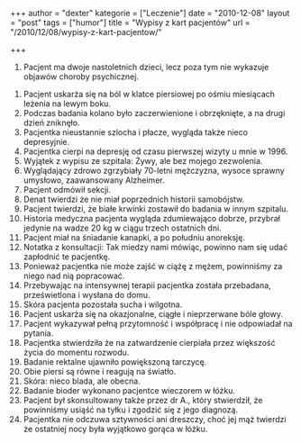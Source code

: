 +++
author = "dexter"
kategorie = ["Leczenie"]
date = "2010-12-08"
layout = "post"
tags = ["humor"]
title = "Wypisy z kart pacjentów"
url = "/2010/12/08/wypisy-z-kart-pacjentow/"

+++

1. Pacjent ma dwoje nastoletnich dzieci, lecz poza tym nie wykazuje objawów choroby psychicznej.
<!-- more -->
1. Pacjent uskarża się na ból w klatce piersiowej po ośmiu miesiącach leżenia na lewym boku.
1. Podczas badania kolano było zaczerwienione i obrzęknięte, a na drugi dzień zniknęło.
1. Pacjentka nieustannie szlocha i płacze, wygląda także nieco depresyjnie.
1. Pacjentka cierpi na depresję od czasu pierwszej wizyty u mnie w 1996.
1. Wyjątek z wypisu ze szpitala: Żywy, ale bez mojego zezwolenia.
1. Wyglądający zdrowo zgrzybiały 70-letni mężczyzna, wysoce sprawny umysłowo, zaawansowany Alzheimer.
1. Pacjent odmówił sekcji.
1. Denat twierdzi że nie miał poprzednich historii samobójstw.
1. Pacjent twierdzi, że białe krwinki zostawił do badania w innym szpitalu.
1. Historia medyczna pacjenta wygląda zdumiewająco dobrze, przybrał jedynie na wadze 20 kg w ciągu trzech ostatnich dni.
1. Pacjent miał na śniadanie kanapki, a po południu anoreksję.
1. Notatka z konsultacji: Tak miedzy nami mówiąc, powinno nam się udać zapłodnić te pacjentkę.
1. Ponieważ pacjentka nie może zajść w ciążę z mężem, powinniśmy za niego nad nią popracować.
1. Przebywając na intensywnej terapii pacjentka została przebadana, prześwietlona i wysłana do domu.
1. Skóra pacjenta pozostała sucha i wilgotna.
1. Pacjent uskarża się na okazjonalne, ciągłe i nieprzerwane bóle głowy.
1. Pacjent wykazywał pełną przytomność i współpracę i nie odpowiadał na pytania.
1. Pacjentka stwierdziła że na zatwardzenie cierpiała przez większość życia do momentu rozwodu.
1. Badanie rektalne ujawniło powiększoną tarczycę.
1. Obie piersi są równe i reagują na światło.
1. Skóra: nieco blada, ale obecna.
1. Badanie bioder wykonano pacjentce wieczorem w łóżku.
1. Pacjent był skonsultowany także przez dr A., który stwierdził, że powinniśmy usiąść na tyłku i zgodzić się z jego diagnozą.
1. Pacjentka nie odczuwa sztywności ani dreszczy, choć jej mąż twierdzi że ostatniej nocy była wyjątkowo gorąca w łóżku.

